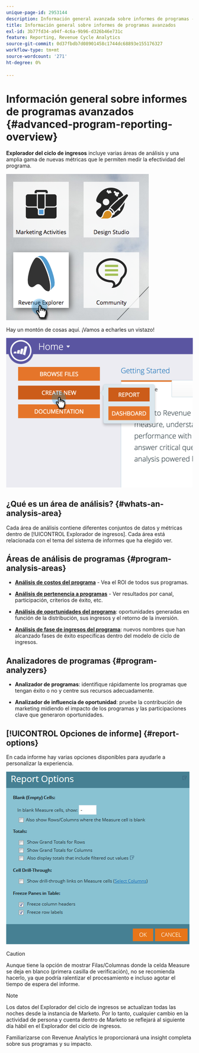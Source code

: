 ```yaml
---
unique-page-id: 2953144
description: Información general avanzada sobre informes de programas - Documentos de Marketo - Documentación del producto
title: Información general sobre informes de programas avanzados
exl-id: 3b77fd34-a94f-4c6a-9b96-d326b46e731c
feature: Reporting, Revenue Cycle Analytics
source-git-commit: 0d37fbdb7d08901458c1744dc68893e155176327
workflow-type: tm+mt
source-wordcount: '271'
ht-degree: 0%

---
```


# Información general sobre informes de programas avanzados {#advanced-program-reporting-overview}

**Explorador del ciclo de ingresos** incluye varias áreas de análisis y una amplia gama de nuevas métricas que le permiten medir la efectividad del programa.

![](assets/rev.png)

Hay un montón de cosas aquí. ¡Vamos a echarles un vistazo!

![](assets/image2015-4-30-10-3a15-3a17.png)

## ¿Qué es un área de análisis? {#whats-an-analysis-area}

Cada área de análisis contiene diferentes conjuntos de datos y métricas dentro de [!UICONTROL Explorador de ingresos]. Cada área está relacionada con el tema del sistema de informes que ha elegido ver.

## Áreas de análisis de programas {#program-analysis-areas}

* **[Análisis de costos del programa](understanding-the-program-cost-analysis-area.md)** - Vea el ROI de todos sus programas.

* **[Análisis de pertenencia a programas](understanding-the-program-membership-analysis-area.md)** - Ver resultados por canal, participación, criterios de éxito, etc.

* **[Análisis de oportunidades del programa](understanding-the-program-opportunity-analysis-area.md)**: oportunidades generadas en función de la distribución, sus ingresos y el retorno de la inversión.

* **[Análisis de fase de ingresos del programa](understanding-the-program-revenue-stage-analysis-area.md)**: nuevos nombres que han alcanzado fases de éxito específicas dentro del modelo de ciclo de ingresos.

## Analizadores de programas {#program-analyzers}

* **Analizador de programas**: identifique rápidamente los programas que tengan éxito o no y centre sus recursos adecuadamente.

* **Analizador de influencia de oportunidad**: pruebe la contribución de marketing midiendo el impacto de los programas y las participaciones clave que generaron oportunidades.

## [!UICONTROL Opciones de informe] {#report-options}

En cada informe hay varias opciones disponibles para ayudarle a personalizar la experiencia.

![](assets/report-options.png)

>[!CAUTION]
>
>Aunque tiene la opción de mostrar Filas/Columnas donde la celda Measure se deja en blanco (primera casilla de verificación), no se recomienda hacerlo, ya que podría ralentizar el procesamiento e incluso agotar el tiempo de espera del informe.

>[!NOTE]
>
>Los datos del Explorador del ciclo de ingresos se actualizan todas las noches desde la instancia de Marketo. Por lo tanto, cualquier cambio en la actividad de persona y cuenta dentro de Marketo se reflejará al siguiente día hábil en el Explorador del ciclo de ingresos.

Familiarizarse con Revenue Analytics le proporcionará una insight completa sobre sus programas y su impacto.
